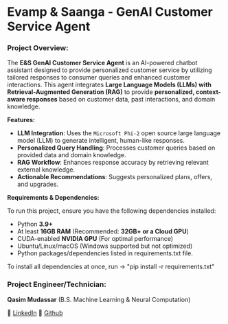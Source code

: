 # Evamp & Saanga - GenAI Customer Service Agent

### Project Overview:
The **E&S GenAI Customer Service Agent** is an AI-powered chatbot assistant designed to provide personalized customer service by utilizing tailored responses to consumer queries and enhanced customer interactions. This agent integrates **Large Language Models (LLMs) with Retrieval-Augmented Generation (RAG)** to provide **personalized, context-aware responses** based on customer data, past interactions, and domain knowledge.

**Features:**

- **LLM Integration**: Uses the `Microsoft Phi-2` open source large language model (LLM) to generate intelligent, human-like responses.
- **Personalized Query Handling**: Processes customer queries based on provided data and domain knowledge.
- **RAG Workflow**: Enhances response accuracy by retrieving relevant external knowledge.
- **Actionable Recommendations**: Suggests personalized plans, offers, and upgrades.


**Requirements & Dependencies:**

To run this project, ensure you have the following dependencies installed:

- Python **3.9+**
- At least **16GB RAM** (Recommended: **32GB+ or a Cloud GPU**)
- CUDA-enabled **NVIDIA GPU** (For optimal performance)
- Ubuntu/Linux/macOS (Windows supported but not optimized)
- Python packages/dependencies listed in requirements.txt file.

To install all dependencies at once, run -> "pip install -r requirements.txt"

### Project Engineer/Technician:
**Qasim Mudassar** (B.S. Machine Learning & Neural Computation)

🔗 [LinkedIn](https://www.linkedin.com/in/qmudassar/)
🔗 [Github](https://github.com/qmudassar)
